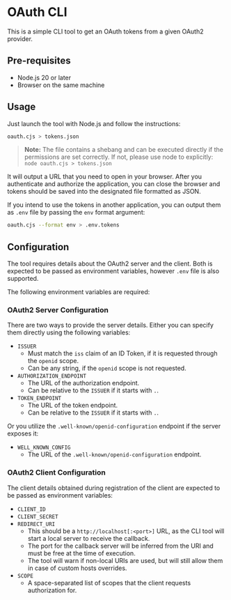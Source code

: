# OAuth CLI

This is a simple CLI tool to get an OAuth tokens from a given OAuth2 provider.

## Pre-requisites

- Node.js 20 or later
- Browser on the same machine

## Usage

Just launch the tool with Node.js and follow the instructions:

```bash
oauth.cjs > tokens.json
```

> **Note:** The file contains a shebang and can be executed directly if the permissions are set correctly.
> If not, please use node to explicitly: `node oauth.cjs > tokens.json`

It will output a URL that you need to open in your browser. After you authenticate and authorize
the application, you can close the browser and tokens should be saved into the designated file
formatted as JSON.

If you intend to use the tokens in another application, you can output them as `.env` file by
passing the `env` format argument:

```bash
oauth.cjs --format env > .env.tokens
```

## Configuration

The tool requires details about the OAuth2 server and the client. Both is expected
to be passed as environment variables, however `.env` file is also supported.

The following environment variables are required:

### OAuth2 Server Configuration

There are two ways to provide the server details. Either you can specify them directly
using the following variables:

- `ISSUER`
  - Must match the `iss` claim of an ID Token, if it is requested through the `openid` scope.
  - Can be any string, if the `openid` scope is not requested.
- `AUTHORIZATION_ENDPOINT`
  - The URL of the authorization endpoint.
  - Can be relative to the `ISSUER` if it starts with `.`.
- `TOKEN_ENDPOINT`
  - The URL of the token endpoint.
  - Can be relative to the `ISSUER` if it starts with `.`.

Or you utilize the `.well-known/openid-configuration` endpoint if the server exposes it:

- `WELL_KNOWN_CONFIG`
  - The URL of the `.well-known/openid-configuration` endpoint.

### OAuth2 Client Configuration

The client details obtained during registration of the client are expected to be passed as environment variables:

- `CLIENT_ID`
- `CLIENT_SECRET`
- `REDIRECT_URI`
  - This should be a `http://localhost[:<port>]` URL, as the CLI tool will start a local server to receive the callback.
  - The port for the callback server will be inferred from the URI and must be free at the time of execution.
  - The tool will warn if non-local URIs are used, but will still allow them in case of custom hosts overrides.
- `SCOPE`
  - A space-separated list of scopes that the client requests authorization for.
